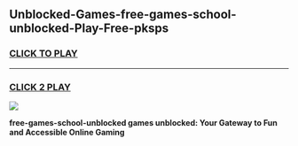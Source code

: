 
## Unblocked-Games-free-games-school-unblocked-Play-Free-pksps
<h3>
<a href="https://premium76.site?title=free-games-school-unblocked&ref=10A">CLICK TO PLAY</a></h3>
<hr>

<h3>
<a href="https://premium76.site?title=free-games-school-unblocked&ref=10A">CLICK 2 PLAY</a>
  
</h3>

<a href="https://premium76.site?title=free-games-school-unblocked&ref=10A"><img src="https://clearcache.store/games.png"></a>


**free-games-school-unblocked games unblocked: Your Gateway to Fun and Accessible Online Gaming**

